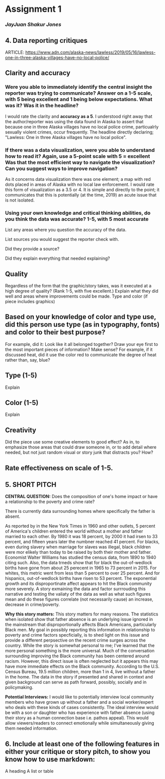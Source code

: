 # **Assignment 1**

### *JayJuan Shakur Jones*



## 4. Data reporting critiques

ARTICLE: https://www.adn.com/alaska-news/lawless/2019/05/16/lawless-one-in-three-alaska-villages-have-no-local-police/


## Clarity and accuracy

### Were you able to immediately identify the central insight the reporter was trying to communicate? Answer on a 1-5 scale, with 5 being excellent and 1 being below expectations. What was it? Was it in the headline?

I would rate the clarity and **accuracy as a 5**. I understood right away that the author/reporter was using the data found in Alaska to assert that because one in three Alaska villages have no local police crime, particualrly sexually violent crimes, occur frequently. The headline directly declaring; "Lawless: One in three Alaska villages have no local police".




### If there was a data visualization, were you able to understand how to read it? Again, use a 5-point scale with 5 = excellent Was that the most efficient way to navigate the visualization? Can you suggest ways to improve navigation?

As it concerns data visualization there was one element; a map with red dots placed in areas of Alaska with no local law enforcement. I would rate this form of visualization as a 3.5 or 4. It is simple and directly to the point; it communicates that this is potentially (at the time, 2019) an acute issue that is not isolated. 




### Using your own knowledge and critical thinking abilities, do you think the data was accurate? 1-5, with 5 most accurate

List any areas where you question the accuracy of the data.

List sources you would suggest the reporter check with.

Did they provide a source?

Did they explain everything that needed explaining?


## Quality

Regardless of the form that the graphic/story takes, was it executed at a high degree of quality? (Rank 1-5, with five excellent.)
Explain what they did well and areas where improvements could be made. Type and color (if piece includes graphics)







## Based on your knowledge of color and type use, did this person use type (as in typography, fonts) and color to their best purpose?

For example, did it:
Look like it all belonged together?
Draw your eye first to the most important pieces of information?
Make sense? For example, if it discussed heat, did it use the color red to communicate the degree of heat rather than, say, blue?


## Type (1-5)
Explain

## Color (1-5)
Explain


## Creativity
Did the piece use some creative elements to good effect? As in, to emphasize those areas that could draw someone in, or to add detail where needed, but not just random visual or story junk that distracts you?
How?


## Rate effectiveness on scale of 1-5.







## 5. SHORT PITCH

**CENTRAL QUESTION:** Does the composition of one's home impact or have a relationship to the poverty and crime rate? 

There is currently data surrounding homes where specifically the father is absent. 

As reported by in the New York Times in 1960 and other outlets, 5 percent of America's children entered the world without a mother and father married to each other. By 1980 it was 18 percent, by 2000 it had irsen to 33 percent, and fifteen years later the numbner reached 41 percent. 
For blacks, even during slavery when marriage for slaves was illegal, black children were mor elikely than today to be raised by both their mother and father. Economist Walter Williams has studied the census data, from 1890 to 1940 citing such. Also, the data trneds show that for black the out-of-wedlock births have gone from about 25 perecent in 1965 to 73 percent in 2015. 
For whites, this metric went from less than 5 percent to over 25 percent. And for hispanics, out-of-wedlock births have risen to 53 percent. The exponential growth and its 
disproportinate affect appears to hit the Black community more severely. A story exmaining the data and factor surrrouding this narrative and testing the valiaty of the data as well as 
what such figures mean and do these figures correlate (not necessarily cause) an increase, decrease in crime/poverty. 

**Why this story matters:** This story matters for many reasons. The statistics when isolated show that father absence is an underlying issue ignored in the mainstream that disproportionally affects Black Americans, particularly Black men. 
My goal in possibly reporting this information in relationship to poverty and crime factors specficially, is to shed light on this issue and provide a different perpsective on the recent crime surges across the country.
While the story is somewhat personal to me; I’ve learned that the more personal something is the more universal. 
Much of the conversation surrounding improving the Black community has been centered around racism. However, this direct issue is often neglected but it appears this may have more immediate effects on the Black community. 
According to the U.S. Census Bureau, 19.5 million children, more than 1 in 4, live without a father in the home. 
The data in the story if presented and shared in context and given background can serve as path forward, possibly, socially and in policymaking. 


**Potential Interviews:** I would like to potentially interview local community members who have grown up without a father and a social worker/expert who deals with these kinds of cases consistently. 
The ideal interview would be with a son or daughter who has experience with father absence (using their story as a human connection base i.e. pathos appeal). 
This would allow viewers/readers to connect emotionally while simultaneously giving them needed information.



## 6. Include at least one of the following features in either your critique or story pitch, to show you know how to use markdown:

A heading
A list or table



